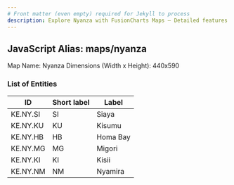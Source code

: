 ```yaml
---
# Front matter (even empty) required for Jekyll to process
description: Explore Nyanza with FusionCharts Maps – Detailed features for seamless integration. Try now & enhance your data visualization today! 
---
```


## JavaScript Alias: maps/nyanza

Map Name: Nyanza
Dimensions (Width x Height): 440x590

### List of Entities

ID | Short label | Label
---|---|---|
KE.NY.SI|SI|Siaya
KE.NY.KU|KU|Kisumu
KE.NY.HB|HB|Homa Bay
KE.NY.MG|MG|Migori
KE.NY.KI|KI|Kisii
KE.NY.NM|NM|Nyamira